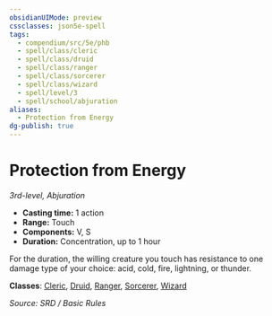 ```yaml
---
obsidianUIMode: preview
cssclasses: json5e-spell
tags:
  - compendium/src/5e/phb
  - spell/class/cleric
  - spell/class/druid
  - spell/class/ranger
  - spell/class/sorcerer
  - spell/class/wizard
  - spell/level/3
  - spell/school/abjuration
aliases:
  - Protection from Energy
dg-publish: true
---
```

# Protection from Energy
*3rd-level, Abjuration*  

- **Casting time:** 1 action
- **Range:** Touch
- **Components:** V, S
- **Duration:** Concentration, up to 1 hour

For the duration, the willing creature you touch has resistance to one damage type of your choice: acid, cold, fire, lightning, or thunder.

**Classes**: [Cleric](cleric.md), [Druid](DND%20Markdown/compendium/classes/Druid/druid.md), [Ranger](ranger.md), [Sorcerer](sorcerer.md), [Wizard](wizard.md)

*Source: SRD / Basic Rules*